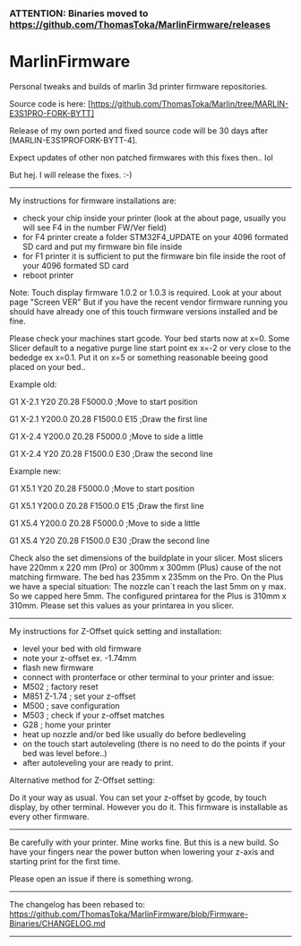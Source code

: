 ### ATTENTION: Binaries moved to https://github.com/ThomasToka/MarlinFirmware/releases ###

# MarlinFirmware
Personal tweaks and builds of marlin 3d printer firmware repositories.

Source code is here: [https://github.com/ThomasToka/Marlin/tree/MARLIN-E3S1PRO-FORK-BYTT]

Release of my own ported and fixed source code will be 30 days after [MARLIN-E3S1PROFORK-BYTT-4]. 

Expect updates of other non patched firmwares with this fixes then.. lol

But hej. I will release the fixes. :-)


-------------------------------------------------------------------------------------------------------------------
My instructions for firmware installations are:

- check your chip inside your printer (look at the about page, usually you will see F4 in the number FW/Ver field)
- for F4 printer create a folder STM32F4_UPDATE on your 4096 formated SD card and put my firmware bin file inside
- for F1 printer it is sufficient to put the firmware bin file inside the root of your 4096 formated SD card
- reboot printer

Note:
Touch display firmware 1.0.2 or 1.0.3 is required. Look at your about page "Screen VER"
But if you have the recent vendor firmware running you should have already one of this touch firmware versions installed and be fine.

Please check your machines start gcode.
Your bed starts now at x=0. Some Slicer default to a negative purge line start point ex x=-2 or very close to the bededge ex x=0.1.
Put it on x=5 or something reasonable beeing good placed on your bed..

Example old:

G1 X-2.1 Y20 Z0.28 F5000.0 ;Move to start position

G1 X-2.1 Y200.0 Z0.28 F1500.0 E15 ;Draw the first line

G1 X-2.4 Y200.0 Z0.28 F5000.0 ;Move to side a little

G1 X-2.4 Y20 Z0.28 F1500.0 E30 ;Draw the second line


Example new:

G1 X5.1 Y20 Z0.28 F5000.0 ;Move to start position

G1 X5.1 Y200.0 Z0.28 F1500.0 E15 ;Draw the first line

G1 X5.4 Y200.0 Z0.28 F5000.0 ;Move to side a little

G1 X5.4 Y20 Z0.28 F1500.0 E30 ;Draw the second line

Check also the set dimensions of the buildplate in your slicer. Most slicers have 220mm x 220 mm (Pro) or 300mm x 300mm (Plus) cause of the not
matching firmware. The bed has 235mm x 235mm on the Pro. On the Plus we have a special situation: The nozzle can´t reach the last 5mm on y max.
So we capped here 5mm. The configured printarea for the Plus is 310mm x 310mm.
Please set this values as your printarea in you slicer.

-------------------------------------------------------------------------------------------------------------------

My instructions for Z-Offset quick setting and installation:
- level your bed with old firmware
- note your z-offset ex. -1.74mm
- flash new firmware
- connect with pronterface or other terminal to your printer and issue:
- M502 ; factory reset
- M851 Z-1.74 ; set your z-offset
- M500 ; save configuration
- M503 ; check if your z-offset matches
- G28 ; home your printer
- heat up nozzle and/or bed like usually do before bedleveling
- on the touch start autoleveling (there is no need to do the points if your bed was level before..)
- after autoleveling your are ready to print.

Alternative method for Z-Offset setting:

Do it your way as usual. You can set your z-offset by gcode, by touch display, by other terminal. However you do it.
This firmware is installable as every other firmware.

-------------------------------------------------------------------------------------------------------------------

Be carefully with your printer. Mine works fine. But this is a new build. So have your fingers near the power button when lowering your z-axis and starting print for the first time.

Please open an issue if there is something wrong.

-------------------------------------------------------------------------------------------------------------------

The changelog has been rebased to: https://github.com/ThomasToka/MarlinFirmware/blob/Firmware-Binaries/CHANGELOG.md

-------------------------------------------------------------------------------------------------------------------
